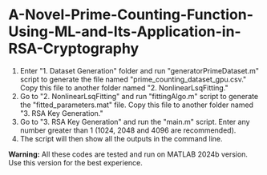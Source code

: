 # A-Novel-Prime-Counting-Function-Using-ML-and-Its-Application-in-RSA-Cryptography



1. Enter "1. Dataset Generation" folder and run "generatorPrimeDataset.m" script to generate the file named "prime\_counting\_dataset\_gpu.csv." Copy this file to another folder named "2. NonlinearLsqFitting."
2. Go to "2. NonlinearLsqFitting" and run "fittingAlgo.m" script to generate the "fitted\_parameters.mat" file. Copy this file to another folder named "3. RSA Key Generation."
3. Go to "3. RSA Key Generation" and run the "main.m" script. Enter any number greater than 1 (1024, 2048 and 4096 are recommended).
4. The script will then show all the outputs in the command line.



**Warning:** All these codes are tested and run on MATLAB 2024b version. Use this version for the best experience.


